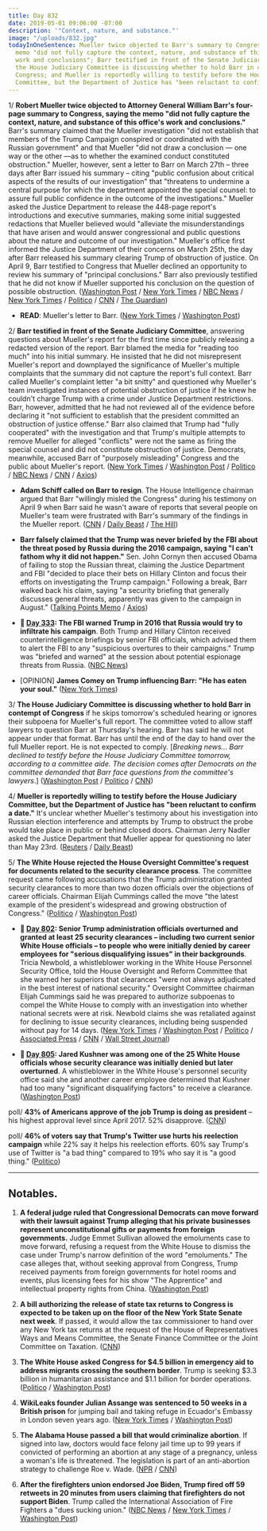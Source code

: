 ```yaml
---
title: Day 832
date: 2019-05-01 09:06:00 -07:00
description: '"Context, nature, and substance."'
image: "/uploads/832.jpg"
todayInOneSentence: Mueller twice objected to Barr's summary to Congress, saying the
  memo "did not fully capture the context, nature, and substance of this office's
  work and conclusions"; Barr testified in front of the Senate Judiciary Committee;
  the House Judiciary Committee is discussing whether to hold Barr in contempt of
  Congress; and Mueller is reportedly willing to testify before the House Judiciary
  Committee, but the Department of Justice has "been reluctant to confirm a date."
---
```


1/ **Robert Mueller twice objected to Attorney General William Barr's four-page summary to Congress, saying the memo "did not fully capture the context, nature, and substance of this office's work and conclusions."** Barr's summary claimed that the Mueller investigation "did not establish that members of the Trump Campaign conspired or coordinated with the Russian government" and that Mueller "did not draw a conclusion — one way or the other —as to whether the examined conduct constituted obstruction." Mueller, however, sent a letter to Barr on March 27th – three days after Barr issued his summary – citing "public confusion about critical aspects of the results of our investigation" that "threatens to undermine a central purpose for which the department appointed the special counsel: to assure full public confidence in the outcome of the investigations." Mueller asked the Justice Department to release the 448-page report's introductions and executive summaries, making some initial suggested redactions that Mueller believed would "alleviate the misunderstandings that have arisen and would answer congressional and public questions about the nature and outcome of our investigation." Mueller's office first informed the Justice Department of their concerns on March 25th, the day after Barr released his summary clearing Trump of obstruction of justice. On April 9, Barr testified to Congress that Mueller declined an opportunity to review his summary of "principal conclusions." Barr also previously testified that he did not know if Mueller supported his conclusion on the question of possible obstruction. ([Washington Post](https://www.washingtonpost.com/world/national-security/mueller-complained-that-barrs-letter-did-not-capture-context-of-trump-probe/2019/04/30/d3c8fdb6-6b7b-11e9-a66d-a82d3f3d96d5_story.html) / [New York Times](https://www.nytimes.com/2019/04/30/us/politics/mueller-barr.html) / [NBC News](https://www.nbcnews.com/politics/justice-department/mueller-told-ag-barr-his-short-summary-special-counsel-report-n1000441) / [New York Times](https://www.nytimes.com/2019/05/01/us/politics/mueller-letters-barr.html) / [Politico](https://www.politico.com/story/2019/04/30/robert-mueller-william-barr-report-1295269) / [CNN](https://www.cnn.com/2019/05/01/politics/mueller-barr-letter-special-counsel/index.html) / [The Guardian](https://www.theguardian.com/us-news/2019/apr/30/robert-mueller-trump-russia-investigation-attorney-general))

* **READ**: Mueller's letter to Barr. ([New York Times](https://int.nyt.com/data/documenthelper/796-mueller-letter-to-barr/02499959cbfa313c36d4/optimized/full.pdf) / [Washington Post](https://www.washingtonpost.com/context/special-counsel-mueller-s-letter-to-attorney-general-barr/e32695eb-c379-4696-845a-1b45ad32fff1/))

2/ **Barr testified in front of the Senate Judiciary Committee**, answering questions about Mueller's report for the first time since publicly releasing a redacted version of the report. Barr blamed the media for "reading too much" into his initial summary. He insisted that he did not misrepresent Mueller's report and downplayed the significance of Mueller's multiple complaints that the summary did not capture the report's full context. Barr called Mueller's complaint letter "a bit snitty" and questioned why Mueller's team investigated instances of potential obstruction of justice if he knew he couldn't charge Trump with a crime under Justice Department restrictions. Barr, however, admitted that he had not reviewed all of the evidence before declaring it "not sufficient to establish that the president committed an obstruction of justice offense." Barr also claimed that Trump had "fully cooperated" with the investigation and that Trump's multiple attempts to remove Mueller for alleged "conflicts" were not the same as firing the special counsel and did not constitute obstruction of justice. Democrats, meanwhile, accused Barr of "purposely misleading" Congress and the public about Mueller's report. ([New York Times](https://www.nytimes.com/2019/05/01/us/politics/william-barr-hearing.html) / [Washington Post](https://www.washingtonpost.com/world/national-security/barr-senate-hearing-live-updates/2019/05/01/eeb0ef40-6b6b-11e9-a66d-a82d3f3d96d5_story.html) / [Politico](https://www.politico.com/story/2019/05/01/barr-hearing-mueller-report-1295274) / [NBC News](https://www.nbcnews.com/politics/congress/dems-grill-barr-amid-reports-mueller-s-frustration-n1000546) / [CNN](https://www.cnn.com/2019/04/30/politics/bill-barr-hearing-congress-senate/index.html) / [Axios](https://www.axios.com/bill-barr-mueller-report-senate-judiciary-01fdadff-0d2c-4a45-8490-14aaff6040f4.html))

* **Adam Schiff called on Barr to resign**. The House Intelligence chairman argued that Barr "willingly misled the Congress" during his testimony on April 9 when Barr said he wasn't aware of reports that several people on Mueller's team were frustrated with Barr's summary of the findings in the Mueller report. ([CNN](https://www.cnn.com/2019/05/01/politics/adam-schiff-william-barr-cnntv/index.html) / [Daily Beast](https://www.thedailybeast.com/barr-must-resign-immediately-for-misleading-congress-says-senator-van-hollen) / [The Hill](https://thehill.com/homenews/house/441539-schiff-calls-for-barr-to-step-down-over-misleading-public))

* **Barr falsely claimed that the Trump was never briefed by the FBI about the threat posed by Russia during the 2016 campaign, saying "I can't fathom why it did not happen."** Sen. John Cornyn then accused Obama of failing to stop the Russian threat, claiming the Justice Department and FBI "decided to place their bets on Hillary Clinton and focus their efforts on investigating the Trump campaign." Following a break, Barr walked back his claim, saying "a security briefing that generally discusses general threats, apparently was given to the campaign in August." ([Talking Points Memo](https://talkingpointsmemo.com/news/barr-trump-defensive-briefing) / [Axios](https://www.axios.com/bill-barr-mueller-report-senate-judiciary-01fdadff-0d2c-4a45-8490-14aaff6040f4.html))

* **📌 [Day 333](https://whatthefuckjusthappenedtoday.com/2017/12/18/day-333/#1-the-fbi-warned-trump-in-2016-that): The FBI warned Trump in 2016 that Russia would try to infiltrate his campaign**. Both Trump and Hillary Clinton received counterintelligence briefings by senior FBI officials, which advised them to alert the FBI to any "suspicious overtures to their campaigns." Trump was "briefed and warned" at the session about potential espionage threats from Russia. ([NBC News](https://www.nbcnews.com/news/us-news/fbi-warned-trump-2016-russians-would-try-infiltrate-his-campaign-n830596))

* \[OPINION\] **James Comey on Trump influencing Barr: "He has eaten your soul."** ([New York Times](https://www.nytimes.com/2019/05/01/opinion/william-barr-testimony.html))

3/ **The House Judiciary Committee is discussing whether to hold Barr in contempt of Congress** if he skips tomorrow's scheduled hearing or ignores their subpoena for Mueller's full report. The committee voted to allow staff lawyers to question Barr at Thursday's hearing. Barr has said he will not appear under that format. Barr has until the end of the day to hand over the full Mueller report. He is not expected to comply. \[*Breaking news... Barr declined to testify before the House Judiciary Committee tomorrow, according to a committee aide. The decision comes after Democrats on the committee demanded that Barr face questions from the committee's lawyers*.\] ([Washington Post](https://www.washingtonpost.com/powerpost/house-democrats-consider-holding-barr-in-contempt-of-congress/2019/05/01/a291313a-6c22-11e9-a66d-a82d3f3d96d5_story.html) / [Politico](https://www.politico.com/story/2019/05/01/barr-testimony-house-democrats-1296377) / [CNN](https://www.cnn.com/2019/05/01/politics/barr-skips-house-hearing/index.html))

4/ **Mueller is reportedly willing to testify before the House Judiciary Committee, but the Department of Justice has "been reluctant to confirm a date."** It's unclear whether Mueller's testimony about his investigation into Russian election interference and attempts by Trump to obstruct the probe would take place in public or behind closed doors. Chairman Jerry Nadler asked the Justice Department that Mueller appear for questioning no later than May 23rd. ([Reuters](https://www.reuters.com/article/us-usa-trump-mueller-idUSKCN1S73ZV) / [Daily Beast](https://www.thedailybeast.com/robert-muellers-willing-to-testify-but-trump-department-of-justice-is-holding-it-up-dems))

5/ **The White House rejected the House Oversight Committee's request for documents related to the security clearance process**. The committee request came following accusations that the Trump administration granted security clearances to more than two dozen officials over the objections of career officials. Chairman Elijah Cummings called the move "the latest example of the president's widespread and growing obstruction of Congress." ([Politico](https://www.politico.com/story/2019/05/01/white-house-rejects-security-clearance-request-1296280) / [Washington Post](https://www.washingtonpost.com/politics/white-house-said-it-will-not-provide-details-on-individual-security-clearances-to-house-panel/2019/05/01/fd5e75d0-6c1a-11e9-be3a-33217240a539_story.html))

* **📌 [Day 802](https://whatthefuckjusthappenedtoday.com/2019/04/01/day-802/#1-senior-trump-administration-offici): Senior Trump administration officials overturned and granted at least 25 security clearances – including two current senior White House officials – to people who were initially denied by career employees for "serious disqualifying issues" in their backgrounds**. Tricia Newbold, a whistleblower working in the White House Personnel Security Office, told the House Oversight and Reform Committee that she warned her superiors that clearances "were not always adjudicated in the best interest of national security." Oversight Committee chairman Elijah Cummings said he was prepared to authorize subpoenas to compel the White House to comply with an investigation into whether national secrets were at risk. Newbold claims she was retaliated against for declining to issue security clearances, including being suspended without pay for 14 days. ([New York Times](https://www.nytimes.com/2019/04/01/us/politics/trump-security-clearances.html) / [Washington Post](https://www.washingtonpost.com/powerpost/white-house-whistleblower-says-security-clearance-denials-were-reversed-during-trump-administration/2019/04/01/9f28334e-542c-11e9-814f-e2f46684196e_story.html) / [Politico](https://www.politico.com/story/2019/04/01/white-house-security-clearance-problems-1246432) / [Associated Press](https://apnews.com/1759ac2858ee4aafb041f91cbd6d86e9) / [CNN](https://www.cnn.com/2019/04/01/politics/security-clearances-house-oversight-committee-tricia-newbold/index.html) / [Wall Street Journal](https://www.wsj.com/articles/white-house-employee-speaks-out-on-reversed-security-clearance-rulings-11554133048))

* **📌 [Day 805](https://whatthefuckjusthappenedtoday.com/2019/04/04/day-805/): Jared Kushner was among one of the 25 White House officials whose security clearance was initially denied but later overturned**. A whistleblower in the White House's personnel security office said she and another career employee determined that Kushner had too many "significant disqualifying factors" to receive a clearance. ([Washington Post](https://www.washingtonpost.com/politics/jared-kushner-identified-as-senior-white-house-official-whose-security-clearance-was-denied-by-career-officials/2019/04/03/fefa8dbe-5623-11e9-814f-e2f46684196e_story.html))

poll/ **43% of Americans approve of the job Trump is doing as president** – his highest approval level since April 2017. 52% disapprove. ([CNN](https://www.cnn.com/2019/05/01/politics/cnn-poll-mueller-report-trump-approval/index.html))

poll/ **46% of voters say that Trump's Twitter use hurts his reelection campaign** while 22% say it helps his reelection efforts. 60% say Trump's use of Twitter is "a bad thing" compared to 19% who say it is "a good thing." ([Politico](https://www.politico.com/story/2019/05/01/morning-consult-poll-trump-twitter-1295248))

---

## Notables.

1. **A federal judge ruled that Congressional Democrats can move forward with their lawsuit against Trump alleging that his private businesses represent unconstitutional gifts or payments from foreign governments.** Judge Emmet Sullivan allowed the emoluments case to move forward, refusing a request from the White House to dismiss the case under Trump's narrow definition of the word "emoluments." The case alleges that, without seeking approval from Congress, Trump received payments from foreign governments for hotel rooms and events, plus licensing fees for his show "The Apprentice" and intellectual property rights from China. ([Washington Post](https://www.washingtonpost.com/politics/congressional-democrats-emoluments-lawsuit-targeting-president-trumps-private-business-can-proceed-judge-says/2019/04/30/ae2ae6be-5b9f-11e9-a00e-050dc7b82693_story.html?noredirect=on))

2. **A bill authorizing the release of state tax returns to Congress is expected to be taken up on the floor of the New York State Senate next week**. If passed, it would allow the tax commissioner to hand over any New York tax returns at the request of the House of Representatives Ways and Means Committee, the Senate Finance Committee or the Joint Committee on Taxation. ([CNN](https://www.cnn.com/2019/04/30/politics/new-york-trump-taxes/index.html))

3. **The White House asked Congress for $4.5 billion in emergency aid to address migrants crossing the southern border**. Trump is seeking $3.3 billion in humanitarian assistance and $1.1 billion for border operations. ([Politico](https://www.politico.com/story/2019/05/01/white-house-emergency-border-immigration-1296437) / [Washington Post](https://www.washingtonpost.com/business/economy/white-house-asks-congress-for-45-billion-in-emergency-spending-for-border/2019/05/01/725e2864-6c23-11e9-8f44-e8d8bb1df986_story.html))

4. **WikiLeaks founder Julian Assange was sentenced to 50 weeks in a British prison** for jumping bail and taking refuge in Ecuador's Embassy in London seven years ago. ([New York Times](https://www.nytimes.com/2019/05/01/world/europe/julian-assange-sentence-uk.html) / [Washington Post](https://www.washingtonpost.com/world/europe/wikileaks-julian-assange-sentenced-to-50-weeks-prison-in-bail-jumping-case/2019/05/01/d83c0190-6b6c-11e9-bbe7-1c798fb80536_story.html))

5. **The Alabama House passed a bill that would criminalize abortion**. If signed into law, doctors would face felony jail time up to 99 years if convicted of performing an abortion at any stage of a pregnancy, unless a woman's life is threatened. The legislation is part of an anti-abortion strategy to challenge Roe v. Wade. ([NPR](https://www.npr.org/2019/05/01/719096129/alabama-lawmakers-move-to-outlaw-abortion-in-challenge-to-roe-v-wade) / [CNN](https://www.cnn.com/2019/05/01/politics/alabama-house-abortion-bill/index.html))

6. **After the firefighters union endorsed Joe Biden, Trump fired off 59 retweets in 20 minutes from users claiming that firefighters do not support Biden**. Trump called the International Association of Fire Fighters a "dues sucking union." ([NBC News](https://www.nbcnews.com/politics/donald-trump/trump-fires-dozens-retweets-over-firefighters-union-supporting-biden-n1000511) / [New York Times](https://www.nytimes.com/2019/05/01/us/politics/trump-firefighters-biden.html) / [Washington Post](https://www.washingtonpost.com/politics/trump-retweets-dozens-of-people-taking-issue-with-a-firefighters-unions-endorsement-of-biden/2019/05/01/2c07faf0-6bf8-11e9-be3a-33217240a539_story.html))